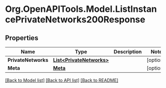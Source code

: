 # Org.OpenAPITools.Model.ListInstancePrivateNetworks200Response

## Properties

Name | Type | Description | Notes
------------ | ------------- | ------------- | -------------
**PrivateNetworks** | [**List&lt;PrivateNetworks&gt;**](PrivateNetworks.md) |  | [optional] 
**Meta** | [**Meta**](Meta.md) |  | [optional] 

[[Back to Model list]](../README.md#documentation-for-models) [[Back to API list]](../README.md#documentation-for-api-endpoints) [[Back to README]](../README.md)

